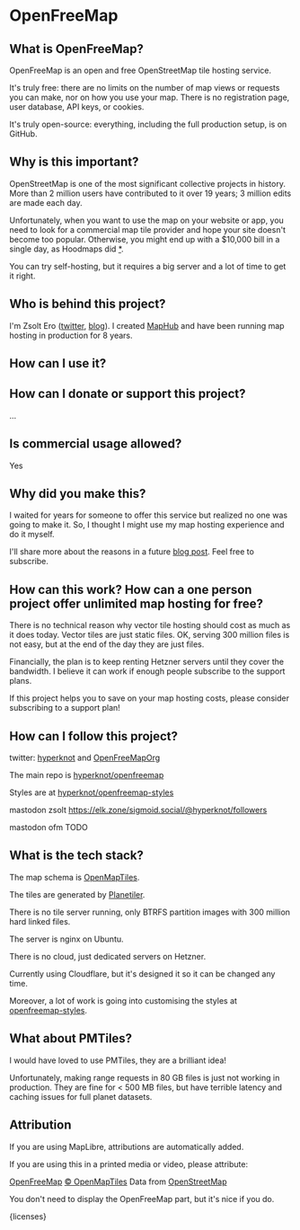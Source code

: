 # OpenFreeMap

## What is OpenFreeMap?

OpenFreeMap is an open and free OpenStreetMap tile hosting service.

It's truly free: there are no limits on the number of map views or requests you can make, nor on how you use your map. There is no registration page, user database, API keys, or cookies.

It's truly open-source: everything, including the full production setup, is on GitHub.

## Why is this important?

OpenStreetMap is one of the most significant collective projects in history. More than 2 million users have contributed to it over 19 years; 3 million edits are made each day.

Unfortunately, when you want to use the map on your website or app, you need to look for a commercial map tile provider and hope your site doesn't become too popular. Otherwise, you might end up with a $10,000 bill in a single day, as Hoodmaps did [\*](https://twitter.com/levelsio/status/1730659933232730443).

You can try self-hosting, but it requires a big server and a lot of time to get it right.

## Who is behind this project?

I'm Zsolt Ero ([twitter](https://twitter.com/hyperknot), [blog](https://blog.hyperknot.com/)). I created [MapHub](https://maphub.net/) and have been running map hosting in production for 8 years.

## How can I use it?

<!--map_docs-->

## How can I donate or support this project?

...

## Is commercial usage allowed?

Yes

## Why did you make this?

I waited for years for someone to offer this service but realized no one was going to make it. So, I thought I might use my map hosting experience and do it myself.

I'll share more about the reasons in a future [blog post](https://blog.hyperknot.com/). Feel free to subscribe.

## How can this work? How can a one person project offer unlimited map hosting for free?

There is no technical reason why vector tile hosting should cost as much as it does today. Vector tiles are just static files. OK, serving 300 million files is not easy, but at the end of the day they are just files.

Financially, the plan is to keep renting Hetzner servers until they cover the bandwidth. I believe it can work if enough people subscribe to the support plans.

If this project helps you to save on your map hosting costs, please consider subscribing to a support plan!

## How can I follow this project?

twitter: [hyperknot](https://twitter.com/hyperknot) and [OpenFreeMapOrg](https://twitter.com/OpenFreeMapOrg)

The main repo is [hyperknot/openfreemap](https://github.com/hyperknot/openfreemap)

Styles are at [hyperknot/openfreemap-styles](https://github.com/hyperknot/openfreemap-styles)

mastodon zsolt https://elk.zone/sigmoid.social/@hyperknot/followers

mastodon ofm TODO

## What is the tech stack?

The map schema is [OpenMapTiles](https://github.com/openmaptiles/openmaptiles).

The tiles are generated by [Planetiler](https://github.com/onthegomap/planetiler).

There is no tile server running, only BTRFS partition images with 300 million hard linked files.

The server is nginx on Ubuntu.

There is no cloud, just dedicated servers on Hetzner.

Currently using Cloudflare, but it's designed it so it can be changed any time.

Moreover, a lot of work is going into customising the styles at [openfreemap-styles](https://github.com/hyperknot/openfreemap-styles).

## What about PMTiles?

I would have loved to use PMTiles, they are a brilliant idea!

Unfortunately, making range requests in 80 GB files is just not working in production. They are fine for < 500 MB files, but have terrible latency and caching issues for full planet datasets.

## Attribution

If you are using MapLibre, attributions are automatically added.

If you are using this in a printed media or video, please attribute:

<a href="https://openfreemap.org/" target="_blank">OpenFreeMap</a> <a href="https://www.openmaptiles.org/" target="_blank">&copy; OpenMapTiles</a> Data from <a href="https://www.openstreetmap.org/copyright" target="_blank">OpenStreetMap</a>

You don't need to display the OpenFreeMap part, but it's nice if you do.

{licenses}
